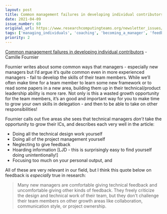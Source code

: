 ```yaml
---
layout: post
title: Common management failures in developing individual contributors - Camille Fournier
date: 2021-04-09
issue_number: 69
original_url: https://www.researchcomputingteams.org/newsletter_issues/0069
tags: ['managing_individuals', 'coaching', 'becoming_a_manager', 'feedback']
priority: 2
---
```


<!-- markdownlint-disable MD033 -->
<!-- markdownlint-disable MD041 -->
<!-- markdownlint-disable MD049 -->

[Common management failures in developing individual contributors](https://leaddev.com/skills-new-managers/common-management-failures-developing-individual-contributors) - Camille Fournier

Fournier writes about some common ways that managers - especially new managers but I’d argue it’s quite common even in more experienced managers - fail to develop the skills of their team members.  While we’ll often make time for a team member to learn some new framework or to read some papers in a new area, building them up in their technical/product leadership ability is more rare.   Not only is this a wasted growth opportunity for the team members, it’s an good and important way for you to make time to grow your own skills in delegation - and then to be able to take on other responsibilities!

Fournier calls out five areas she sees that technical managers *don’t* take the opportunity to grow their ICs, and describes each very well in the article:

- Doing all the technical design work yourself
- Doing all of the project management yourself
- Neglecting to give feedback
- Hoarding information [LJD - this is surprisingly easy to find yourself doing unintentionally!]
- Focusing too much on your personal output, and

All of these are very relevant in our field, but  I think this quote below on feedback is *especially* true in research:

> Many new managers are comfortable giving technical feedback and uncomfortable giving other kinds of feedback. They freely criticize the design and technical work of their team, but they don't challenge their team members on other growth areas like collaboration, communication style, or project ownership.